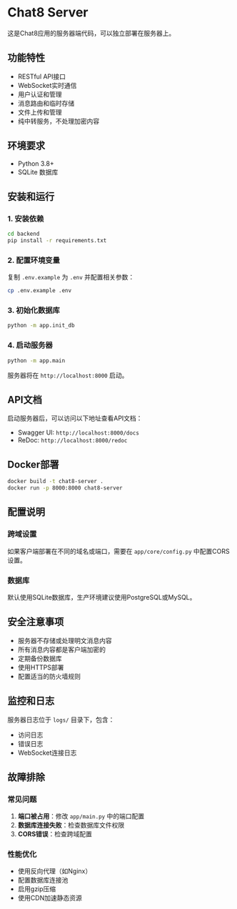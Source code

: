 # Chat8 Server

这是Chat8应用的服务器端代码，可以独立部署在服务器上。

## 功能特性

- RESTful API接口
- WebSocket实时通信
- 用户认证和管理
- 消息路由和临时存储
- 文件上传和管理
- 纯中转服务，不处理加密内容

## 环境要求

- Python 3.8+
- SQLite 数据库

## 安装和运行

### 1. 安装依赖

```bash
cd backend
pip install -r requirements.txt
```

### 2. 配置环境变量

复制 `.env.example` 为 `.env` 并配置相关参数：

```bash
cp .env.example .env
```

### 3. 初始化数据库

```bash
python -m app.init_db
```

### 4. 启动服务器

```bash
python -m app.main
```

服务器将在 `http://localhost:8000` 启动。

## API文档

启动服务器后，可以访问以下地址查看API文档：

- Swagger UI: `http://localhost:8000/docs`
- ReDoc: `http://localhost:8000/redoc`

## Docker部署

```bash
docker build -t chat8-server .
docker run -p 8000:8000 chat8-server
```

## 配置说明

### 跨域设置

如果客户端部署在不同的域名或端口，需要在 `app/core/config.py` 中配置CORS设置。

### 数据库

默认使用SQLite数据库，生产环境建议使用PostgreSQL或MySQL。

## 安全注意事项

- 服务器不存储或处理明文消息内容
- 所有消息内容都是客户端加密的
- 定期备份数据库
- 使用HTTPS部署
- 配置适当的防火墙规则

## 监控和日志

服务器日志位于 `logs/` 目录下，包含：

- 访问日志
- 错误日志
- WebSocket连接日志

## 故障排除

### 常见问题

1. **端口被占用**：修改 `app/main.py` 中的端口配置
2. **数据库连接失败**：检查数据库文件权限
3. **CORS错误**：检查跨域配置

### 性能优化

- 使用反向代理（如Nginx）
- 配置数据库连接池
- 启用gzip压缩
- 使用CDN加速静态资源